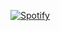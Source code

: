 [![Spotify](https://spotify-readme-rodrigo-brancaglions-projects.vercel.app/api/spotify-playing)](https://open.spotify.com/user/rodrigo.brancaglion)